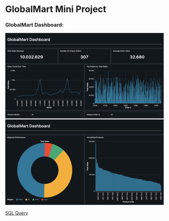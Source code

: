 # GlobalMart Mini Project  
### GlobalMart Dashboard:  

![Page 1](https://github.com/armandaslid/globalmart_mini_project/blob/main/files/globalmart_db_1.png)  
![Page 2](https://github.com/armandaslid/globalmart_mini_project/blob/main/files/globalmart_db_2.png)  

[SQL Query](link)
